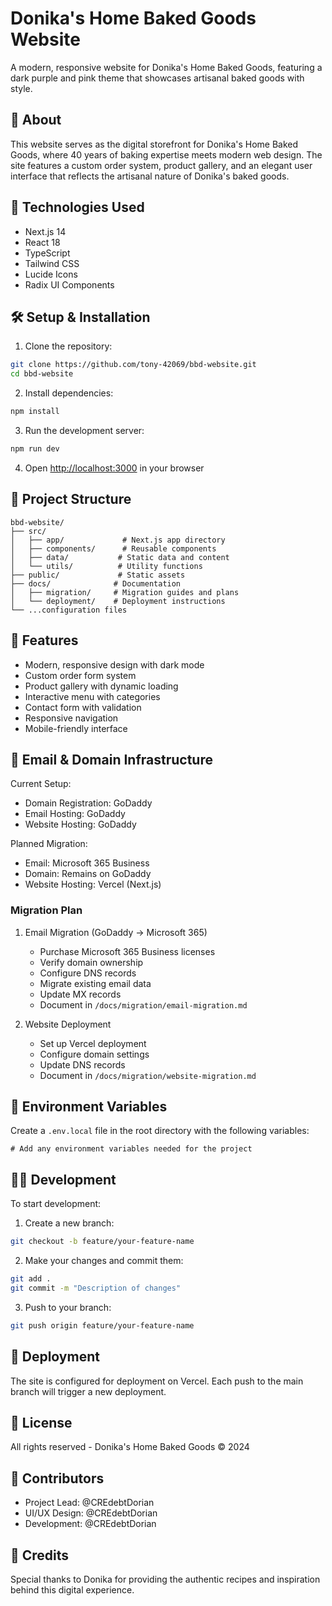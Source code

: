 # Donika's Home Baked Goods Website

A modern, responsive website for Donika's Home Baked Goods, featuring a dark purple and pink theme that showcases artisanal baked goods with style.

## 🍰 About

This website serves as the digital storefront for Donika's Home Baked Goods, where 40 years of baking expertise meets modern web design. The site features a custom order system, product gallery, and an elegant user interface that reflects the artisanal nature of Donika's baked goods.

## 🚀 Technologies Used

- Next.js 14
- React 18
- TypeScript
- Tailwind CSS
- Lucide Icons
- Radix UI Components

## 🛠️ Setup & Installation

1. Clone the repository:
```bash
git clone https://github.com/tony-42069/bbd-website.git
cd bbd-website
```

2. Install dependencies:
```bash
npm install
```

3. Run the development server:
```bash
npm run dev
```

4. Open [http://localhost:3000](http://localhost:3000) in your browser

## 📂 Project Structure

```
bbd-website/
├── src/
│   ├── app/             # Next.js app directory
│   ├── components/      # Reusable components
│   ├── data/           # Static data and content
│   └── utils/          # Utility functions
├── public/             # Static assets
├── docs/              # Documentation
│   ├── migration/     # Migration guides and plans
│   └── deployment/    # Deployment instructions
└── ...configuration files
```

## 🎨 Features

- Modern, responsive design with dark mode
- Custom order form system
- Product gallery with dynamic loading
- Interactive menu with categories
- Contact form with validation
- Responsive navigation
- Mobile-friendly interface

## 📧 Email & Domain Infrastructure

Current Setup:
- Domain Registration: GoDaddy
- Email Hosting: GoDaddy
- Website Hosting: GoDaddy

Planned Migration:
- Email: Microsoft 365 Business
- Domain: Remains on GoDaddy
- Website Hosting: Vercel (Next.js)

### Migration Plan

1. Email Migration (GoDaddy → Microsoft 365)
   - Purchase Microsoft 365 Business licenses
   - Verify domain ownership
   - Configure DNS records
   - Migrate existing email data
   - Update MX records
   - Document in `/docs/migration/email-migration.md`

2. Website Deployment
   - Set up Vercel deployment
   - Configure domain settings
   - Update DNS records
   - Document in `/docs/migration/website-migration.md`

## 🔐 Environment Variables

Create a `.env.local` file in the root directory with the following variables:
```env
# Add any environment variables needed for the project
```

## 👩‍💻 Development

To start development:

1. Create a new branch:
```bash
git checkout -b feature/your-feature-name
```

2. Make your changes and commit them:
```bash
git add .
git commit -m "Description of changes"
```

3. Push to your branch:
```bash
git push origin feature/your-feature-name
```

## 🚀 Deployment

The site is configured for deployment on Vercel. Each push to the main branch will trigger a new deployment.

## 📝 License

All rights reserved - Donika's Home Baked Goods © 2024

## 👥 Contributors

- Project Lead: @CREdebtDorian
- UI/UX Design: @CREdebtDorian
- Development: @CREdebtDorian

## 🙏 Credits

Special thanks to Donika for providing the authentic recipes and inspiration behind this digital experience.